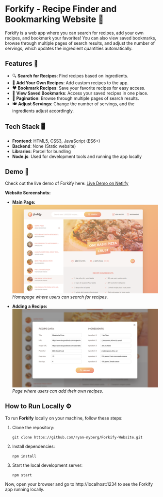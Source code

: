 # Forkify - Recipe Finder and Bookmarking Website 🍲

Forkify is a web app where you can search for recipes, add your own recipes, and bookmark your favorites! You can also view saved bookmarks, browse through multiple pages of search results, and adjust the number of servings, which updates the ingredient quantities automatically.

## Features 🚀

- 🔍 **Search for Recipes**: Find recipes based on ingredients.
- 🍴 **Add Your Own Recipes**: Add custom recipes to the app.
- ❤️ **Bookmark Recipes**: Save your favorite recipes for easy access.
- 📖 **View Saved Bookmarks**: Access your saved recipes in one place.
- 🔄 **Pagination**: Browse through multiple pages of search results.
- 🍽️ **Adjust Servings**: Change the number of servings, and the ingredients adjust accordingly.

## Tech Stack 🖥️

- **Frontend**: HTML5, CSS3, JavaScript (ES6+)
- **Backend**: None (Static website)
- **Libraries**: Parcel for bundling
- **Node.js**: Used for development tools and running the app locally

## Demo 🌟

Check out the live demo of Forkify here: [Live Demo on Netlify](https://forkify-project-ryannyberg.netlify.app/)

**Website Screenshots:**

- **Main Page:**  
  ![Main Page](images/ex1.PNG)  
  *Homepage where users can search for recipes.*

- **Adding a Recipe:**  
  ![Add Recipe](images/ex2.PNG)  
  *Page where users can add their own recipes.*

## How to Run Locally ⚙️

To run **Forkify** locally on your machine, follow these steps:


1. Clone the repository:
   
   `git clone https://github.com/ryan-nyberg/Forkify-Website.git`

3. Install dependencies:
   
   `npm install`

4. Start the local development server:
   
   `npm start`

Now, open your browser and go to http://localhost:1234 to see the Forkify app running locally.



